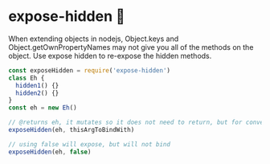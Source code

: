 # expose-hidden 🔦

When extending objects in nodejs, Object.keys and Object.getOwnPropertyNames may not give you all of the methods on the object. Use expose hidden to re-expose the hidden methods.

```js
const exposeHidden = require('expose-hidden')
class Eh {
  hidden1() {}
  hidden2() {}
}
const eh = new Eh()

// @returns eh, it mutates so it does not need to return, but for convenience
exposeHidden(eh, thisArgToBindWith)

// using false will expose, but will not bind
exposeHidden(eh, false)
```
